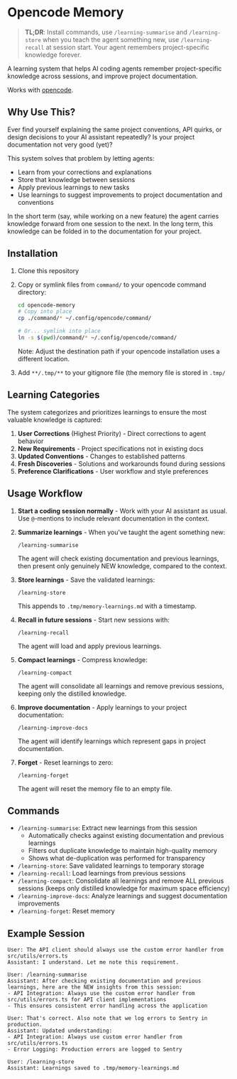 # Opencode Memory

> **TL;DR**: Install commands, use `/learning-summarise` and `/learning-store` when you teach the agent something new, use `/learning-recall` at session start. Your agent remembers project-specific knowledge forever.

A learning system that helps AI coding agents remember project-specific knowledge across sessions, and improve project documentation.

Works with [opencode](https://opencode.ai).

## Why Use This?

Ever find yourself explaining the same project conventions, API quirks, or design decisions to your AI assistant repeatedly? Is your project documentation not very good (yet)?

This system solves that problem by letting agents:

- Learn from your corrections and explanations
- Store that knowledge between sessions
- Apply previous learnings to new tasks
- Use learnings to suggest improvements to project documentation and conventions

In the short term (say, while working on a new feature) the agent carries knowledge forward from one session to the next. In the long term, this knowledge can be folded in to the documentation for your project.

## Installation

1. Clone this repository
2. Copy or symlink files from `command/` to your opencode command directory:

   ```bash
   cd opencode-memory
   # Copy into place
   cp ./command/* ~/.config/opencode/command/

   # Or... symlink into place
   ln -s $(pwd)/command/* ~/.config/opencode/command/
   ```

   Note: Adjust the destination path if your opencode installation uses a different location.
3. Add `**/.tmp/**` to your gitignore file (the memory file is stored in `.tmp/`

## Learning Categories

The system categorizes and prioritizes learnings to ensure the most valuable knowledge is captured:

1. **User Corrections** (Highest Priority) - Direct corrections to agent behavior
2. **New Requirements** - Project specifications not in existing docs
3. **Updated Conventions** - Changes to established patterns
4. **Fresh Discoveries** - Solutions and workarounds found during sessions
5. **Preference Clarifications** - User workflow and style preferences

## Usage Workflow

1. **Start a coding session normally** - Work with your AI assistant as usual. Use `@`-mentions to include relevant documentation in the context.

2. **Summarize learnings** - When you've taught the agent something new:

   ```
   /learning-summarise
   ```

   The agent will check existing documentation and previous learnings, then present only genuinely NEW knowledge, compared to the context.

3. **Store learnings** - Save the validated learnings:

   ```
   /learning-store
   ```

   This appends to `.tmp/memory-learnings.md` with a timestamp.

4. **Recall in future sessions** - Start new sessions with:

   ```
   /learning-recall
   ```

   The agent will load and apply previous learnings.

5. **Compact learnings** - Compress knowledge:

   ```
   /learning-compact
   ```

   The agent will consolidate all learnings and remove previous sessions, keeping only the distilled knowledge.

6. **Improve documentation** - Apply learnings to your project documentation:

   ```
   /learning-improve-docs
   ```

   The agent will identify learnings which represent gaps in project documentation.

7. **Forget** - Reset learnings to zero:

   ```
   /learning-forget
   ```

   The agent will reset the memory file to an empty file.

## Commands

- `/learning-summarise`: Extract new learnings from this session
  - Automatically checks against existing documentation and previous learnings
  - Filters out duplicate knowledge to maintain high-quality memory
  - Shows what de-duplication was performed for transparency
- `/learning-store`: Save validated learnings to temporary storage
- `/learning-recall`: Load learnings from previous sessions
- `/learning-compact`: Consolidate all learnings and remove ALL previous sessions (keeps only distilled knowledge for maximum space efficiency)
- `/learning-improve-docs`: Analyze learnings and suggest documentation improvements
- `/learning-forget`: Reset memory

## Example Session

```
User: The API client should always use the custom error handler from src/utils/errors.ts
Assistant: I understand. Let me note this requirement.

User: /learning-summarise
Assistant: After checking existing documentation and previous learnings, here are the NEW insights from this session:
- API Integration: Always use the custom error handler from src/utils/errors.ts for API client implementations
- This ensures consistent error handling across the application

User: That's correct. Also note that we log errors to Sentry in production.
Assistant: Updated understanding:
- API Integration: Always use custom error handler from src/utils/errors.ts
- Error Logging: Production errors are logged to Sentry

User: /learning-store
Assistant: Learnings saved to .tmp/memory-learnings.md
```
